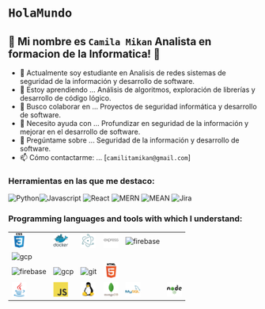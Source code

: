 # `HolaMundo`
## 👋 Mi nombre es `Camila Mikan` Analista en formacion de la Informatica! 👋

- 🔭 Actualmente soy estudiante en Analisis de redes sistemas de seguridad de la información y desarrollo de software.
- 🌱 Estoy aprendiendo ... Análisis de algoritmos, exploración de librerías y desarrollo de código lógico.
- 👯 Busco colaborar en ... Proyectos de seguridad informática y desarrollo de software.
- 🤔 Necesito ayuda con ... Profundizar en seguridad de la información y mejorar en el desarrollo de software.
- 💬 Pregúntame sobre ... Seguridad de la información y desarrollo de software.
- 📫 Cómo contactarme: ... [`camilitamikan@gmail.com`]
### Herramientas en las que me destaco:


![Python](https://img.shields.io/badge/Lenguajes-Python-DataScience)![Javascript](https://img.shields.io/badge/Lenguajes-Javascript-yellow)
![React](https://img.shields.io/badge/Framework-React-blue)
![MERN](https://img.shields.io/badge/Framework-MERN-red)
![MEAN](https://img.shields.io/badge/Framework-MEAN-purple)
![Jira](https://img.shields.io/badge/Agile-Jira-green)

<h3 align="left">Programming languages and tools with which I understand:</h3>
<p align="left"> 
  <table>
    <tr>
      <td>
       <img src="https://raw.githubusercontent.com/devicons/devicon/master/icons/css3/css3-original-wordmark.svg" alt="css3" width="30" height="30"/>
      </td>
      <td>
        <img src="https://raw.githubusercontent.com/devicons/devicon/master/icons/docker/docker-original-wordmark.svg" alt="docker" width="30" height="30"/>
      </td>
      <td>
        <img src="https://raw.githubusercontent.com/devicons/devicon/master/icons/electron/electron-original.svg" alt="electron" width="30" height="30"/>
      </td>
      <td>
        <img src="https://raw.githubusercontent.com/devicons/devicon/master/icons/express/express-original-wordmark.svg" alt="express" width="30" height="30"/>
      </td>
       <td>
        <img src="https://www.vectorlogo.zone/logos/firebase/firebase-icon.svg" alt="firebase" width="30" height="30"/>
      </td>
    </tr>
    <tr>
      <td>
        <img src="https://www.vectorlogo.zone/logos/google_cloud/google_cloud-icon.svg" alt="gcp" width="30" height="30"/>
      </td>
    </tr>
    <tr>
      <td>
        <img src="https://www.vectorlogo.zone/logos/firebase/firebase-icon.svg" alt="firebase" width="30" height="30"/>
      </td>
      <td>
        <img src="https://www.vectorlogo.zone/logos/google_cloud/google_cloud-icon.svg" alt="gcp" width="30" height="30"/>
      </td>
      <td>
        <img src="https://www.vectorlogo.zone/logos/git-scm/git-scm-icon.svg" alt="git" width="30" height="30"/>
      </td>
      <td>
        <img src="https://raw.githubusercontent.com/devicons/devicon/master/icons/html5/html5-original-wordmark.svg" alt="html5" width="30" height="30"/>
      </td>
    </tr>
    <tr>
      <td>
        <img src="https://raw.githubusercontent.com/devicons/devicon/master/icons/java/java-original.svg" alt="java" width="30" height="30"/>
      </td>
      <td>
        <img src="https://raw.githubusercontent.com/devicons/devicon/master/icons/javascript/javascript-original.svg" alt="javascript" width="30" height="30"/>
      </td>
      <td>
        <img src="https://raw.githubusercontent.com/devicons/devicon/master/icons/linux/linux-original.svg" alt="linux" width="30" height="30"/>
      </td>
      <td>
        <img src="https://raw.githubusercontent.com/devicons/devicon/master/icons/mongodb/mongodb-original-wordmark.svg" alt="mongodb" width="30" height="30"/>
      </td>
      <td>
        <img src="https://raw.githubusercontent.com/devicons/devicon/master/icons/mysql/mysql-original-wordmark.svg" alt="mysql" width="30" height="30"/>
      </td>
      <td>
        <img src="https://raw.githubusercontent.com/devicons/devicon/master/icons/nodejs/nodejs-original-wordmark.svg" alt="nodejs" width="30" height="30"/>
      </td>
    </tr>
  </table>
</p>
